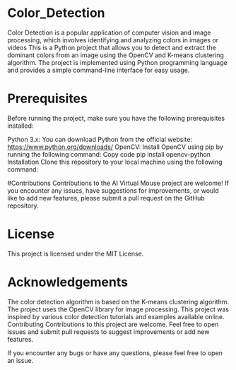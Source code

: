# Color_Detection
Color Detection is a popular application of computer vision and image processing, which involves identifying and analyzing colors in images or videos
This is a Python project that allows you to detect and extract the dominant colors from an image using the OpenCV and K-means clustering algorithm. The project is implemented using Python programming language and provides a simple command-line interface for easy usage.

# Prerequisites
Before running the project, make sure you have the following prerequisites installed:

 Python 3.x: You can download Python from the official website: https://www.python.org/downloads/
 OpenCV: Install OpenCV using pip by running the following command:
Copy code
pip install opencv-python
Installation
Clone this repository to your local machine using the following command:

#Contributions
Contributions to the AI Virtual Mouse project are welcome! If you encounter any issues, have suggestions for improvements, or would like to add new features, please submit a pull request on the GitHub repository.

# License
This project is licensed under the MIT License.

# Acknowledgements
The color detection algorithm is based on the K-means clustering algorithm.
The project uses the OpenCV library for image processing.
This project was inspired by various color detection tutorials and examples available online.
Contributing
Contributions to this project are welcome. Feel free to open issues and submit pull requests to suggest improvements or add new features.

If you encounter any bugs or have any questions, please feel free to open an issue.

